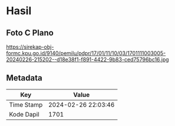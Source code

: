# Hasil

## Foto C Plano

https://sirekap-obj-formc.kpu.go.id/9140/pemilu/pdpr/17/01/11/10/03/1701111003005-20240226-215202--d18e38f1-f891-4422-9b83-ced75796bc16.jpg


## Metadata

| Key        | Value               |
| ---------- | ------------------- |
| Time Stamp | 2024-02-26 22:03:46 |
| Kode Dapil | 1701                |



